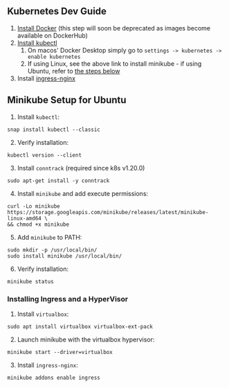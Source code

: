 ## Kubernetes Dev Guide

1. [Install Docker](https://docs.docker.com/get-docker/) (this step will soon be deprecated as images become available on DockerHub)
2. [Install kubectl](https://kubernetes.io/docs/tasks/tools/install-kubectl/)
    1. On macos' Docker Desktop simply go to `settings -> kubernetes -> enable kubernetes`
    2. If using Linux, see the above link to install minikube - if using Ubuntu, refer to [the steps below](#ubuntu)
3. Install [ingress-nginx](https://kubernetes.github.io/ingress-nginx/deploy/)

## <a name="ubuntu"></a> Minikube Setup for Ubuntu

1. Install `kubectl`:
```
snap install kubectl --classic
```

2. Verify installation:
```
kubectl version --client
```

3. Install `conntrack` (required since k8s v1.20.0)
```
sudo apt-get install -y conntrack
```

4. Install `minikube` and add execute permissions:
```
curl -Lo minikube https://storage.googleapis.com/minikube/releases/latest/minikube-linux-amd64 \
&& chmod +x minikube
```

5. Add `minikube` to PATH:
```
sudo mkdir -p /usr/local/bin/
sudo install minikube /usr/local/bin/
```

6. Verify installation:
```
minikube status
```

### Installing Ingress and a HyperVisor

1. Install `virtualbox`:
```
sudo apt install virtualbox virtualbox-ext-pack
```

2. Launch minikube with the virtualbox hypervisor:
```
minikube start --driver=virtualbox
```

3. Install `ingress-nginx`:
```
minikube addons enable ingress
```
